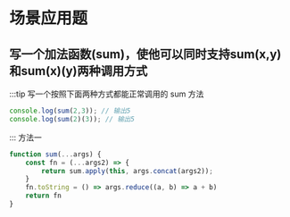 # 场景应用题

## 写一个加法函数(sum)，使他可以同时支持sum(x,y)和sum(x)(y)两种调用方式

:::tip
写一个按照下面两种方式都能正常调用的 sum 方法

```javascript
console.log(sum(2,3)); // 输出5
console.log(sum(2)(3)); // 输出5
```

:::
方法一

```js
function sum(...args) {
    const fn = (...args2) => {
        return sum.apply(this, args.concat(args2));
    }
    fn.toString = () => args.reduce((a, b) => a + b)
    return fn
}
```
